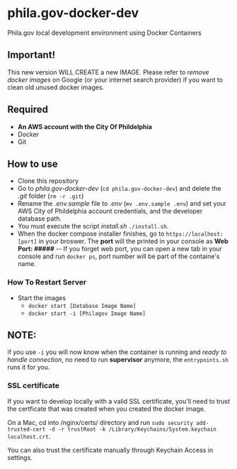 # phila.gov-docker-dev
Phila.gov local development environment using Docker Containers

## Important!
This new version WILL CREATE a new IMAGE. Please refer to _remove docker images_ on Google (or your internet search provider) if you want to clean old unused docker images.


## Required
- **An AWS account with the City Of Phildelphia**
- Docker
- Git

## How to use
- Clone this repository
- Go to _phila.gov-docker-dev_ (`cd phila.gov-docker-dev`) and delete the _.git_ folder (`rm -r .git`)
- Rename the _.env.sample_ file to _.env_ (`mv .env.sample .env`) and set your AWS City of Phildelphia account credentials, and the developer database path.
- You must execute the script *install.sh* `./install.sh`.
- When the docker compose installer finishes, go to `https://localhost:[port]` in your broswer. The **port** will the printed in your console as **Web Port: #####**
-- If you forget web port, you can open a new tab in your console and run `docker ps`, port number will be part of the containe's name.

### How To Restart Server
- Start the images
  - ``docker start [Database Image Name]``
  - ``docker start -i [Philagov Image Name]``

## NOTE:
if you use `-i` you will now know when the container is running and _ready to handle connection_, no need to run **supervisor** anymore, the `entrypoints.sh` runs it for you.

### SSL certificate
If you want to develop locally with a valid SSL certificate, you'll need to trust the certficate that was created when you created the docker image.

On a Mac, cd into /nginx/certs/ directory and run `sudo security add-trusted-cert -d -r trustRoot -k /Library/Keychains/System.keychain localhost.crt`. 

You can also trust the certificate manually through Keychain Access in settings.
